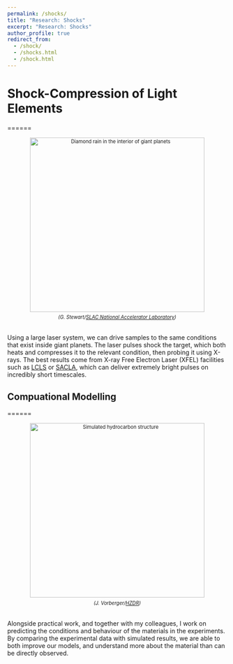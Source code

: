 ```yaml
---
permalink: /shocks/
title: "Research: Shocks"
excerpt: "Research: Shocks"
author_profile: true
redirect_from: 
  - /shock/
  - /shocks.html
  - /shock.html
---
```


# Shock-Compression of Light Elements
======

<div style="width:400 px; font-size:80%; text-align:center;"><img src="https://njhartley.github.io/images/image_diamond_rain.PNG" alt="Diamond rain in the interior of giant planets" width="400" style="padding-bottom:0.5em;" />
<br><i>(G. Stewart/<a href="https://www6.slac.stanford.edu/news/2017-08-21-scientists-create-diamond-rain-forms-interior-icy-giant-planets.aspx">SLAC National Accelerator Laboratory</a>)</i></div>

<br>Using a large laser system, we can drive samples to the same conditions that exist inside giant planets. The laser pulses  shock the target, which both heats and compresses it to the relevant condition, then probing it using X-rays. The best results come from X-ray Free Electron Laser (XFEL) facilities such as [LCLS](https://lcls.slac.stanford.edu/) or [SACLA](http://xfel.riken.jp/eng/), which can deliver extremely bright pulses on incredibly short timescales.


## Compuational Modelling
======

<div style="width:400 px; font-size:80%; text-align:center;"><img src="https://njhartley.github.io/images/image_A2m.png" alt="Simulated hydrocarbon structure" width="400" style="padding-bottom:0.5em;" />
<br><i>(J. Vorberger/<a href="https://www.hzdr.de/db/Cms?pOid=57769&pNid=3438">HZDR</a>)</i> </div>

<br>Alongside practical work, and together with my colleagues, I work on predicting the conditions and behaviour of the materials in the experiments. By comparing the experimental data with simulated results, we are able to both improve our models, and understand more about the material than can be directly observed.

